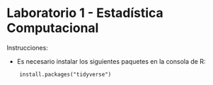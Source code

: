 # Laboratorio 1 - Estadística Computacional

Instrucciones:

* Es necesario instalar los siguientes paquetes en la consola de R:
```
    install.packages("tidyverse")
```